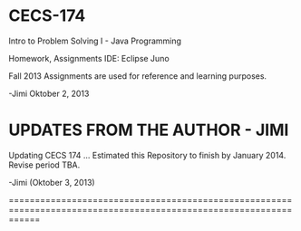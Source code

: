CECS-174
==================================================================================================================
Intro to Problem Solving I -
Java Programming

Homework, Assignments
IDE: Eclipse Juno

Fall 2013
Assignments are used for reference and learning purposes.

-Jimi Oktober 2, 2013

UPDATES FROM THE AUTHOR - JIMI
==================================================================================================================


Updating CECS 174 ...
Estimated this Repository to finish by January 2014.
Revise period TBA.


-Jimi (Oktober 3, 2013)

==================================================================================================================

